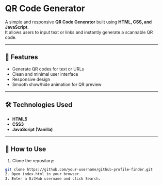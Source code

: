 # QR Code Generator

A simple and responsive **QR Code Generator** built using **HTML, CSS, and JavaScript**.  
It allows users to input text or links and instantly generate a scannable QR code.

---

## 🚀 Features

- Generate QR codes for text or URLs
- Clean and minimal user interface
- Responsive design
- Smooth show/hide animation for QR preview

---

## 🛠️ Technologies Used

- **HTML5**
- **CSS3**
- **JavaScript (Vanilla)**

---

## 📂 How to Use

1.  Clone the repository:

```bash
git clone https://github.com/your-username/github-profile-finder.git
2. Open index.html in your browser.
3. Enter a GitHub username and click Search.
```

